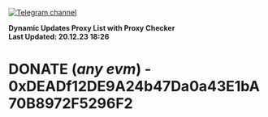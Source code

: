 [![Telegram channel](https://img.shields.io/endpoint?url=https://runkit.io/damiankrawczyk/telegram-badge/branches/master?url=https://t.me/n4z4v0d)](https://t.me/n4z4v0d) 

**Dynamic Updates Proxy List with Proxy Checker**  
**Last Updated: 20.12.23 18:26**

# DONATE (_any evm_) - 0xDEADf12DE9A24b47Da0a43E1bA70B8972F5296F2
